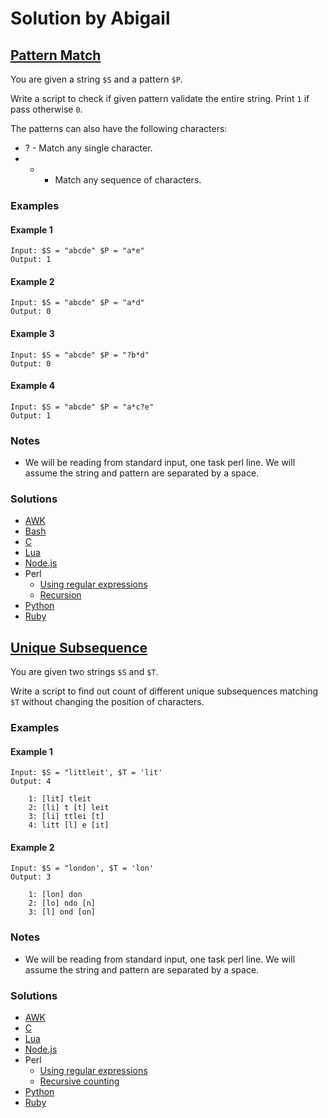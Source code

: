 # Solution by Abigail
## [Pattern Match](https://perlweeklychallenge.org/blog/perl-weekly-challenge-099/#TASK1)

You are given a string `$S` and a pattern `$P`.

Write a script to check if given pattern validate the entire string.
Print `1` if pass otherwise `0`.

The patterns can also have the following characters:
* ? - Match any single character.
* * - Match any sequence of characters.

### Examples
#### Example 1
~~~~
Input: $S = "abcde" $P = "a*e"
Output: 1
~~~~

#### Example 2
~~~~
Input: $S = "abcde" $P = "a*d"
Output: 0
~~~~

#### Example 3
~~~~
Input: $S = "abcde" $P = "?b*d"
Output: 0
~~~~

#### Example 4
~~~~
Input: $S = "abcde" $P = "a*c?e"
Output: 1
~~~~

### Notes
* We will be reading from standard input, one task perl line. We will
  assume the string and pattern are separated by a space.

### Solutions
* [AWK](awk/ch-1.awk)
* [Bash](bash/ch-1.sh)
* [C](c/ch-1.c)
* [Lua](lua/ch-1.lua)
* [Node.js](node/ch-1.js)
* Perl
    * [Using regular expressions](perl/ch-1.pl)
    * [Recursion](perl/ch-1a.pl)
* [Python](python/ch-1.py)
* [Ruby](ruby/ch-1.rb)


## [Unique Subsequence](https://perlweeklychallenge.org/blog/perl-weekly-challenge-099/#TASK2)

You are given two strings `$S` and `$T`.

Write a script to find out count of different unique subsequences
matching `$T` without changing the position of characters.

### Examples
#### Example 1
~~~~
Input: $S = "littleit', $T = 'lit'
Output: 4

    1: [lit] tleit
    2: [li] t [t] leit
    3: [li] ttlei [t]
    4: litt [l] e [it]
~~~~

#### Example 2
~~~~
Input: $S = "london', $T = 'lon'
Output: 3

    1: [lon] don
    2: [lo] ndo [n]
    3: [l] ond [on]
~~~~
### Notes
* We will be reading from standard input, one task perl line. We will
  assume the string and pattern are separated by a space.

### Solutions
* [AWK](awk/ch-2.awk)
* [C](c/ch-2.c)
* [Lua](lua/ch-2.lua)
* [Node.js](node/ch-2.js)
* Perl
    * [Using regular expressions](perl/ch-2.pl)
    * [Recursive counting](perl/ch-2a.pl)
* [Python](python/ch-2.py)
* [Ruby](ruby/ch-2.rb)

